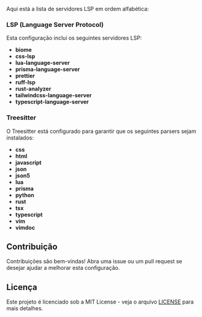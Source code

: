 Aqui está a lista de servidores LSP em ordem alfabética:

### LSP (Language Server Protocol)

Esta configuração inclui os seguintes servidores LSP:

- **biome**
- **css-lsp**
- **lua-language-server**
- **prisma-language-server**
- **prettier**
- **ruff-lsp**
- **rust-analyzer**
- **tailwindcss-language-server**
- **typescript-language-server**

### Treesitter

O Treesitter está configurado para garantir que os seguintes parsers sejam instalados:

- **css**
- **html**
- **javascript**
- **json**
- **json5**
- **lua**
- **prisma**
- **python**
- **rust**
- **tsx**
- **typescript**
- **vim**
- **vimdoc**

## Contribuição

Contribuições são bem-vindas! Abra uma issue ou um pull request se desejar ajudar a melhorar esta configuração.

## Licença

Este projeto é licenciado sob a MIT License - veja o arquivo [LICENSE](LICENSE) para mais detalhes.

